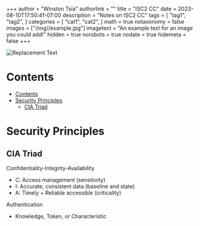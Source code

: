 +++
author = "Winston Tsia"
authorlink = ""
title = "ISC2 CC"
date = 2023-08-10T17:50:41-07:00
description = "Notes on ISC2 CC"
tags = [
    "tag1",
    "tag2",
]
categories = [
    "cat1",
    "cat2",
]
math = true
notaxonomy = false
images = ["/img/<folder>/example.jpg"]
imagetext = "An example text for an image you could add!"
hidden = true
norobots = true
nodate = true
hidemeta = false
+++

![Replacement Text](/rover/img/<topic>/<image>.png)

# Contents
- [Contents](#contents)
- [Security Principles](#security-principles)
  - [CIA Triad](#cia-triad)

# Security Principles
## CIA Triad
Confidentiality-Integrity-Availability
- C: Access management (sensitivity)
- I: Accurate, consistent data (baseline and state)
- A: Timely + Reliable accessible (criticality)

Authentication
- Knowledge, Token, or Characteristic
